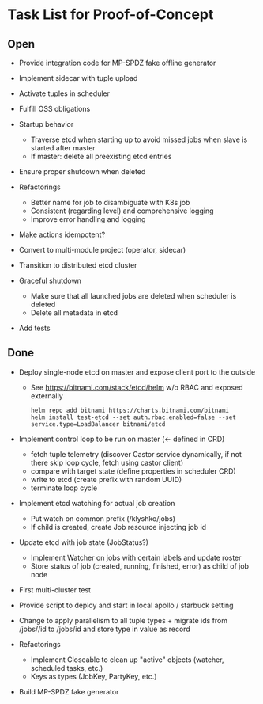 # Task List for Proof-of-Concept

## Open

- Provide integration code for MP-SPDZ fake offline generator

- Implement sidecar with tuple upload

- Activate tuples in scheduler

- Fulfill OSS obligations

- Startup behavior
  - Traverse etcd when starting up to avoid missed jobs when slave is started after master
  - If master: delete all preexisting etcd entries

- Ensure proper shutdown when deleted

- Refactorings
  - Better name for job to disambiguate with K8s job
  - Consistent (regarding level) and comprehensive logging
  - Improve error handling and logging

- Make actions idempotent?

- Convert to multi-module project (operator, sidecar)

- Transition to distributed etcd cluster

- Graceful shutdown
  - Make sure that all launched jobs are deleted when scheduler is deleted
  - Delete all metadata in etcd

- Add tests

## Done

- Deploy single-node etcd on master and expose client port to the outside
    - See https://bitnami.com/stack/etcd/helm w/o RBAC and exposed externally
      ```shell
      helm repo add bitnami https://charts.bitnami.com/bitnami
      helm install test-etcd --set auth.rbac.enabled=false --set service.type=LoadBalancer bitnami/etcd
      ```

- Implement control loop to be run on master (<- defined in CRD)
    - fetch tuple telemetry (discover Castor service dynamically, if not there skip loop cycle, fetch using castor client)
    - compare with target state (define properties in scheduler CRD)
    - write to etcd (create prefix with random UUID)
    - terminate loop cycle


- Implement etcd watching for actual job creation
    - Put watch on common prefix (/klyshko/jobs)
    - If child is created, create Job resource injecting job id

- Update etcd with job state (JobStatus?)
    - Implement Watcher on jobs with certain labels and update roster 
    - Store status of job (created, running, finished, error) as child of job node

- First multi-cluster test

- Provide script to deploy and start in local apollo / starbuck setting

- Change to apply parallelism to all tuple types + migrate ids from /jobs/<type>/id to /jobs/id and store type in
  value as record

- Refactorings
    - Implement Closeable to clean up "active" objects (watcher, scheduled tasks, etc.)
    - Keys as types (JobKey, PartyKey, etc.)

- Build MP-SPDZ fake generator